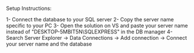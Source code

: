 Setup Instructions:

1- Connect the database to your SQL server
2- Copy the server name specific to your PC
3- Open the solution on VS and paste your server name instead of "DESKTOP-5MBIT5N\SQLEXPRESS" in the DB manager
4- Search Server Explorer -> Data Connections -> Add connection -> Connect your server name and the database
